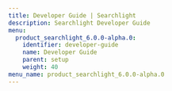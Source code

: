 ```yaml
---
title: Developer Guide | Searchlight
description: Searchlight Developer Guide
menu:
  product_searchlight_6.0.0-alpha.0:
    identifier: developer-guide
    name: Developer Guide
    parent: setup
    weight: 40
menu_name: product_searchlight_6.0.0-alpha.0
---
```


